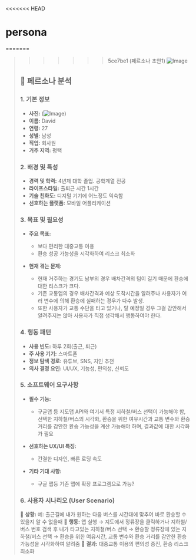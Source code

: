 <<<<<<< HEAD
# persona

=======
>>>>>>> 5ce7be1 (페르소나 초안1)
> ![Image](https://github.com/user-attachments/assets/7f2d1d6d-5894-4f20-ae22-ab898be2d082)
> 
> ## 📌 페르소나 분석
> ### 1. 기본 정보
> * **사진:** (![Image](https://github.com/user-attachments/assets/5d5665c3-4283-4ea3-9178-6a66f6d6f61d))
> * **이름:** David
> * **연령:** 27
> * **성별:** 남성
> * **직업:** 회사원
> * **거주 지역:** 평택
> 
> ### 2. 배경 및 특성
> * **경력 및 학력:** 4년제 대학 졸업. 공학계열 전공
> * **라이프스타일:** 출퇴근 시간 1시간
> * **기술 친화도:** 디지털 기기에 어느정도 익숙함
> * **선호하는 플랫폼:** 모바일 어플리케이션
> 
> ### 3. 목표 및 필요성
> * **주요 목표:**
>   
>   * 보다 편리한 대중교통 이용
>   * 환승 성공 가능성을 시각화하여 리스크 최소화
> * **현재 겪는 문제:**
>   
>   * 현재 거주하는 경기도 남부의 경우 배차간격의 텀이 길기 때문에 환승에 대한 리스크가 크다. 
>   * 기존 교통앱의 경우 배차간격과 예상 도착시간을 알려주나 사용자가 여러 변수에 의해 환승에 실패하는 경우가 다수 발생.
>   * 또한 사용자가 교통 수단을 타고 있거나, 탈 예정일 경우 그걸 감안해서 알려주지는 않아 사용자가 직접 생각해서 행동하여야 한다.
> 
> ### 4. 행동 패턴
> * **사용 빈도:** 하루 2회(출근, 퇴근)
> * **주 사용 기기:** 스마트폰
> * **정보 탐색 경로:** 유튜브, SNS, 지인 추천
> * **의사 결정 요인:** UI/UX, 기능성, 편의성, 신뢰도
> 
> ### 5. 소프트웨어 요구사항
> * **필수 기능:**
>   
>   * 구글맵 등 지도맵 API와 여기서 특정 지하철/버스 선택이 가능해야 함, 선택한 지하철/버스의 시각화, 환승을 위한 여유시간과 교통 변수와 환승 거리를 감안한 환승 가능성을 계산 가능해야 하며, 결과값에 대한 시각화가 필요
> * **선호하는 UX/UI 특징:**
>   
>   * 간결한 디자인, 빠른 로딩 속도
> * **기타 기대 사항:**
>   
>   * 구글 맵등 기존 맵에 확장 프로그램으로 가능?
> 
> ### 6. 사용자 시나리오 (User Scenario)
> 📌 **상황:** 예: 출근길에 내가 원하는 다음 버스를 시간대에 맞추어 바로 환승할 수 있을지 알 수 없을때 📌 **행동:** 앱 실행 → 지도에서 정류장을 클릭하거나 지하철/버스 번호 검색 후 내가 타고있는 지하철/버스 선택 → 환승할 정류장에 있는 지하철/버스 선택 → 환승을 위한 여유시간, 교통 변수와 환승 거리를 감안한 환승 가능성을 시각화하여 알려줌 📌 **결과:** 대중교통 이용의 편의성 증진, 환승 리스크 최소화


